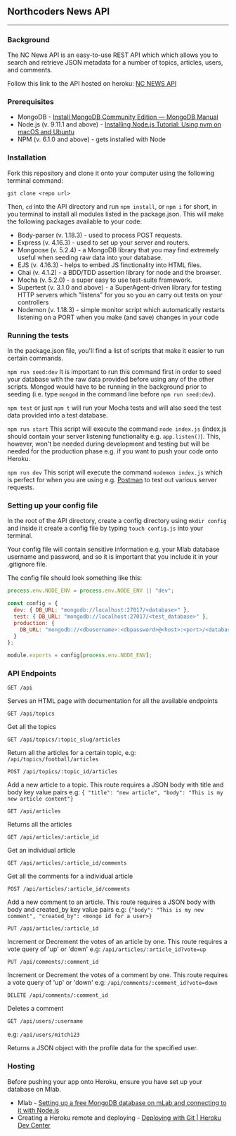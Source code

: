 ## Northcoders News API

---

### Background

The NC News API is an easy-to-use REST API which which allows you to search and retrieve JSON metadata for a number of topics, articles, users, and comments.

Follow this link to the API hosted on heroku: [NC NEWS API](https://rosies-ncnews.herokuapp.com/)

### Prerequisites

- MongoDB - [Install MongoDB Community Edition — MongoDB Manual](https://docs.mongodb.com/manual/administration/install-community/)
- Node.js (v. 9.11.1 and above) - [Installing Node.js Tutorial: Using nvm on macOS and Ubuntu](https://nodesource.com/blog/installing-node-js-tutorial-using-nvm-on-mac-os-x-and-ubuntu/)
- NPM (v. 6.1.0 and above) - gets installed with Node

### Installation

Fork this repository and clone it onto your computer using the following terminal command:

```
git clone <repo url>
```

Then, `cd` into the API directory and run `npm install`, or `npm i` for short, in you terminal to install all modules listed in the package.json. This will make the following packages available to your code:

- Body-parser (v. 1.18.3) - used to process POST requests.
- Express (v. 4.16.3) - used to set up your server and routers.
- Mongoose (v. 5.2.4) - a MongoDB library that you may find extremely useful when seeding raw data into your database.
- EJS (v. 4.16.3) - helps to embed JS finctionality into HTML files.
- Chai (v. 4.1.2) - a BDD/TDD assertion library for node and the browser.
- Mocha (v. 5.2.0) - a super easy to use test-suite framework.
- Supertest (v. 3.1.0 and above) - a SuperAgent-driven library for testing HTTP servers which "listens" for you so you an carry out tests on your controllers
- Nodemon (v. 1.18.3) - simple monitor script which automatically restarts listening on a PORT when you make (and save) changes in your code

### Running the tests

In the package.json file, you'll find a list of scripts that make it easier to run certain commands.

`npm run seed:dev`
It is important to run this command first in order to seed your database with the raw data provided before using any of the other scripts. Mongod would have to be running in the background prior to seeding (i.e. type `mongod` in the command line before `npm run seed:dev`).

`npm test`
or just `npm t` will run your Mocha tests and will also seed the test data provided into a test database.

`npm run start`
This script will execute the command `node index.js` (index.js should contain your server listening functionality e.g. `app.listen()`). This, however, won't be needed during development and testing but will be needed for the production phase e.g. if you want to push your code onto Heroku.

`npm run dev`
This script will execute the command `nodemon index.js` which is perfect for when you are using e.g. [Postman](https://www.getpostman.com/) to test out various server requests.

### Setting up your config file

In the root of the API directory, create a config directory using `mkdir config` and inside it create a config file by typing `touch config.js` into your terminal.

Your config file will contain sensitive information e.g. your Mlab database username and password, and so it is important that you include it in your .gitignore file.

The config file should look something like this:

```js
process.env.NODE_ENV = process.env.NODE_ENV || "dev";

const config = {
  dev: { DB_URL: "mongodb://localhost:27017/<database>" },
  test: { DB_URL: "mongodb://localhost:27017/<test_database>" },
  production: {
    DB_URL: "mongodb://<dbusername>:<dbpassword>@<host>:<port>/<database>"
  }
};

module.exports = config[process.env.NODE_ENV];
```

### API Endpoints

```http
GET /api
```

Serves an HTML page with documentation for all the available endpoints

```http
GET /api/topics
```

Get all the topics

```http
GET /api/topics/:topic_slug/articles
```

Return all the articles for a certain topic, e.g: `/api/topics/football/articles`

```http
POST /api/topics/:topic_id/articles
```

Add a new article to a topic. This route requires a JSON body with title and body key value pairs
e.g: `{ "title": "new article", "body": "This is my new article content"}`

```http
GET /api/articles
```

Returns all the articles

```http
GET /api/articles/:article_id
```

Get an individual article

```http
GET /api/articles/:article_id/comments
```

Get all the comments for a individual article

```http
POST /api/articles/:article_id/comments
```

Add a new comment to an article. This route requires a JSON body with body and created_by key value pairs
e.g: `{"body": "This is my new comment", "created_by": <mongo id for a user>}`

```http
PUT /api/articles/:article_id
```

Increment or Decrement the votes of an article by one. This route requires a vote query of 'up' or 'down'
e.g: `/api/articles/:article_id?vote=up`

```http
PUT /api/comments/:comment_id
```

Increment or Decrement the votes of a comment by one. This route requires a vote query of 'up' or 'down'
e.g: `/api/comments/:comment_id?vote=down`

```http
DELETE /api/comments/:comment_id
```

Deletes a comment

```http
GET /api/users/:username
```

e.g: `/api/users/mitch123`

Returns a JSON object with the profile data for the specified user.

### Hosting

Before pushing your app onto Heroku, ensure you have set up your database on Mlab.

- Mlab - [Setting up a free MongoDB database on mLab and connecting to it with Node.js](http://fredrik.anderzon.se/2017/01/17/setting-up-a-free-mongodb-database-on-mlab-and-connecting-to-it-with-node-js/)
- Creating a Heroku remote and deploying - [Deploying with Git | Heroku Dev Center](https://devcenter.heroku.com/articles/git)

